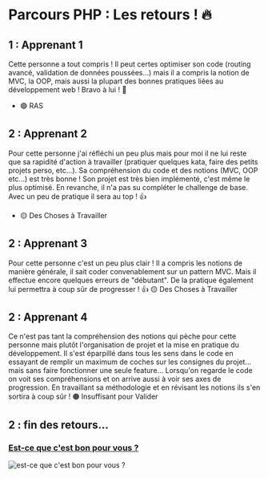 # Parcours PHP : Les retours ! :fire:

## 1 : Apprenant 1
Cette personne a tout compris ! Il peut certes optimiser son code (routing avancé, validation de données poussées...) mais il a compris la notion de MVC, la OOP, mais aussi la plupart des bonnes pratiques liées au développement web ! Bravo à lui ! :clap:
- 🟢 RAS

## 2 : Apprenant 2
Pour cette personne j'ai réfléchi un peu plus mais pour moi il ne lui reste que sa rapidité d'action à travailler (pratiquer quelques kata, faire des petits projets perso, etc...). Sa compréhension du code et des notions (MVC, OOP etc...) est très bonne ! Son projet est très bien implémenté, c'est même le plus optimisé. En revanche, il n'a pas su compléter le challenge de base. Avec un peu de pratique il sera au top ! :thumbsup:
- 🟡 Des Choses à Travailler

## 2 : Apprenant 3
Pour cette personne c'est un peu plus clair ! Il a compris les notions de manière générale, il sait coder convenablement sur un pattern MVC. Mais il effectue encore quelques erreurs de "débutant". De la pratique également lui permettra à coup sûr de progresser ! :thumbsup:
🟡 Des Choses à Travailler

## 2 : Apprenant 4
Ce n'est pas tant la compréhension des notions qui pèche pour cette personne mais plutôt l'organisation de projet et la mise en pratique du développement. Il s'est éparpillé dans tous les sens dans le code en essayant de remplir un maximum de coches sur les consignes du projet... mais sans faire fonctionner une seule feature... 
Lorsqu'on regarde le code on voit ses compréhensions et on arrive aussi à voir ses axes de progression. En travaillant sa méthodologie et en révisant les notions ils s'en sortira à coup sûr !
🟠 Insuffisant pour Valider

## 2 : fin des retours...
### [Est-ce que c'est bon pour vous ?](https://www.youtube.com/shorts/JJnsM4iaqxg)
![est-ce que c'est bon pour vous ?](https://images.rtl.fr/~c/770v513/rtl/www/1316440-squeezie-possede-11-millions-d-abonnes-sur-youtube.png)